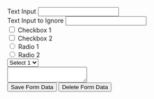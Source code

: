 <form id="form-id">
	<div>
		<label>Text Input</label>
		<input name="input" type="text">
	</div>
  <div>
		<label>Text Input to Ignore</label>
		<input data-form-no-save name="input-ignore" type="text">
	</div>
	<div>
		<label>
			<input type="checkbox" name="checkbox1" value="1" class="form-control">
			Checkbox 1
		</label>
	</div>
	<div>
		<label>
		<input type="checkbox" name="checkbox2" value="2" class="form-control">
			Checkbox 2
		</label>
	</div>
	<div>
		<label>
		<input type="radio" name="radioset" value="radio1" class="form-control">
			Radio 1
		</label>
	</div>
	<div>
		<label>
		<input type="radio" name="radioset" value="radio2" class="form-control">
			Radio 2
		</label>
	</div>
	<div>
		<select name="select" class="form-control">
			<option>Select 1</option>
			<option>Select 2</option>
			<option>Select 3</option>
		</select>
	</div>
	<div>
		<textarea name="textarea" class="form-control"></textarea>
	</div>
	<div class="form-saver">
		<div data-form-status></div>
		<div>
			<button data-form-save="#form-id" class="btn d-none">
				Save Form Data
			</button>
			<button data-form-delete="#form-id" class="btn" onclick="localStorage.clear();">
				Delete Form Data
			</button>
		</div>
	</div>
</form>
